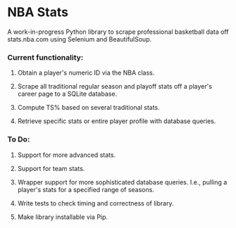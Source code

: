 # NBA Stats

A work-in-progress Python library to scrape professional basketball data off stats.nba.com using Selenium and BeautifulSoup.

### Current functionality:

1) Obtain a player's numeric ID via the NBA class.

2) Scrape all traditional regular season and playoff stats off a player's career page to a SQLite database.

3) Compute TS% based on several traditional stats.

4) Retrieve specific stats or entire player profile with database queries.

### To Do:

1) Support for more advanced stats.

2) Support for team stats.

3) Wrapper support for more sophisticated database queries. I.e., pulling a player's stats for a specified range of seasons.

4) Write tests to check timing and correctness of library.

5) Make library installable via Pip.
